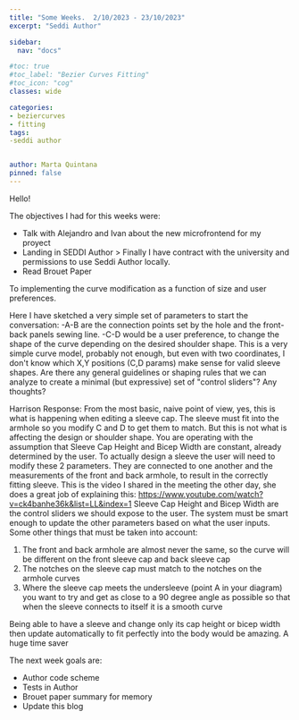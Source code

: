 ```yaml
---
title: "Some Weeks.  2/10/2023 - 23/10/2023"
excerpt: "Seddi Author"

sidebar:
  nav: "docs"

#toc: true
#toc_label: "Bezier Curves Fitting"
#toc_icon: "cog"
classes: wide

categories:
- beziercurves
- fitting
tags:
-seddi author


author: Marta Quintana
pinned: false
---
```

Hello!

The objectives I had for this weeks were:
- Talk with Alejandro and Ivan about the new microfrontend for my proyect
- Landing in SEDDI Author > Finally I have contract with the university and permissions to use Seddi Author locally.
- Read Brouet Paper 

To implementing the curve modification as a function of size and user preferences.

Here I have sketched a very simple set of parameters to start the conversation:
-A-B are the connection points set by the hole and the front-back panels sewing line.
-C-D would be a user preference, to change the shape of the curve depending on the desired shoulder shape. This is a very simple curve model, probably not enough, but even with two coordinates, I don't know which X,Y  positions (C,D params)  make sense for valid sleeve shapes. Are there any general guidelines or shaping rules that we can analyze to create a minimal (but expressive) set of "control sliders"? Any thoughts?

Harrison Response:
From the most basic, naive point of view, yes, this is what is happening when editing a sleeve cap. The sleeve must fit into the armhole so you modify C and D to get them to match. But this is not what is affecting the design or shoulder shape.
You are operating with the assumption that Sleeve Cap Height and Bicep Width are constant, already determined by the user. To actually design a sleeve the user will need to modify these 2 parameters. They are connected to one another and the measurements of the front and back armhole, to result in the correctly fitting sleeve.
This is the video I shared in the meeting the other day, she does a great job of explaining this: https://www.youtube.com/watch?v=ck4banhe36k&list=LL&index=1
Sleeve Cap Height and Bicep Width are the control sliders we should expose to the user. The system must be smart enough to update the other parameters based on what the user inputs.
Some other things that must be taken into account:
1. The front and back armhole are almost never the same, so the curve will be different on the front sleeve cap and back sleeve cap
2. The notches on the sleeve cap must match to the notches on the armhole curves
3. Where the sleeve cap meets the undersleeve (point A in your diagram) you want to try and get as close to a 90 degree angle as possible so that when the sleeve connects to itself it is a smooth curve

Being able to have a sleeve and change only its cap height or bicep width then update automatically to fit perfectly into the body would be amazing. A huge time saver



The next week goals are:

- Author code scheme
- Tests in Author
- Brouet paper summary for memory
- Update this blog





